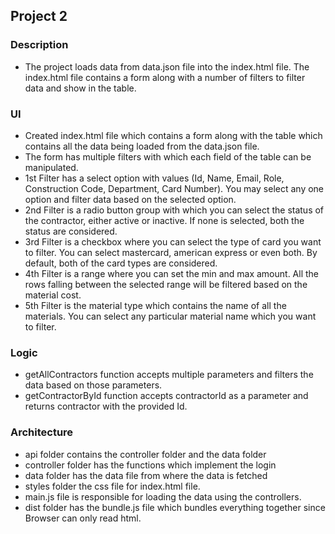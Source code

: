 ## Project 2

### Description
- The project loads data from data.json file into the index.html file. The index.html file contains a form along with a number of filters to filter data and show in the table.

### UI
- Created index.html file which contains a form along with the table which contains all the data being loaded from the data.json file.
- The form has multiple filters with which each field of the table can be manipulated.
- 1st Filter has a select option with values (Id, Name, Email, Role, Construction Code, Department, Card Number). You may select any one option and filter data based on the selected option.
- 2nd Filter is a radio button group with which you can select the status of the contractor, either active or inactive. If none is selected, both the status are considered.
- 3rd Filter is a checkbox where you can select the type of card you want to filter. You can select mastercard, american express or even both. By default, both of the card types are considered.
- 4th Filter is a range where you can set the min and max amount. All the rows falling between the selected range will be filtered based on the material cost.
- 5th Filter is the material type which contains the name of all the materials. You can select any particular material name which you want to filter.

### Logic
- getAllContractors function accepts multiple parameters and filters the data based on those parameters.
- getContractorById function accepts contractorId as a parameter and returns contractor with the provided Id.

### Architecture
- api folder contains the controller folder and the data folder
- controller folder has the functions which implement the login
- data folder has the data file from where the data is fetched
- styles folder the css file for index.html file.
- main.js file is responsible for loading the data using the controllers.
- dist folder has the bundle.js file which bundles everything together since Browser can only read html.